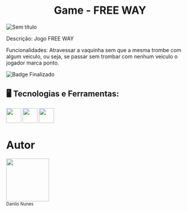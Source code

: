 ## <h1 align="center"> Game - FREE WAY </h1>

![Sem título](https://user-images.githubusercontent.com/113385253/205806463-1e0f25f9-2e37-4bc6-aab1-3a2260eef42c.jpg)



Descrição: Jogo FREE WAY

Funcionalidades: Atravessar a vaquinha sem que a mesma trombe com algum veiculo, ou seja, se passar sem trombar com nenhum veiculo o jogador marca ponto.

![Badge Finalizado](https://img.shields.io/badge/STATUS-FINALIZADO-green)

## 🖥️ Tecnologias e Ferramentas:

<img src="https://cdn.jsdelivr.net/gh/devicons/devicon/icons/javascript/javascript-original.svg" width="40" height="40"/> <img src="https://cdn.jsdelivr.net/gh/devicons/devicon/icons/css3/css3-original-wordmark.svg" width="40" height="40" /> <img src="https://cdn.jsdelivr.net/gh/devicons/devicon/icons/html5/html5-original-wordmark.svg" width="40" height="40" />

# Autor

<img src="https://avatars.githubusercontent.com/u/113385253?v=4" width=115><br><sub>Danilo Nunes</sub>
